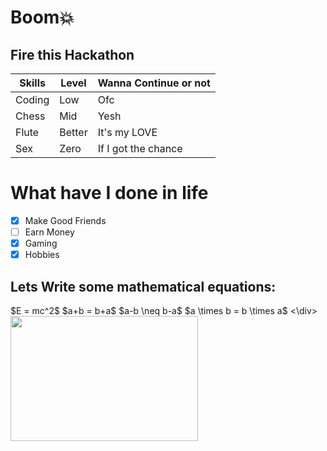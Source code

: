 # Boom💥
## Fire this Hackathon

| Skills | Level | Wanna Continue or not |
| ------- | ------ | ----- |
| Coding | Low | Ofc |
| Chess | Mid | Yesh |
| Flute | Better | It's my LOVE |
| Sex | Zero | If I got the chance |

# What have I done in life
- [x] Make Good Friends
- [ ] Earn Money
- [x] Gaming
- [x] Hobbies

## Lets Write some mathematical equations:
<div align="left">
$E = mc^2$
$a+b = b+a$
$a-b \neq b-a$ 
$a \times b = b \times a$
<\div>


<img src="https://budleaf.com/wp-content/uploads/2023/08/Adrak-masala-chai-scaled.jpeg" width="300" height="200">

